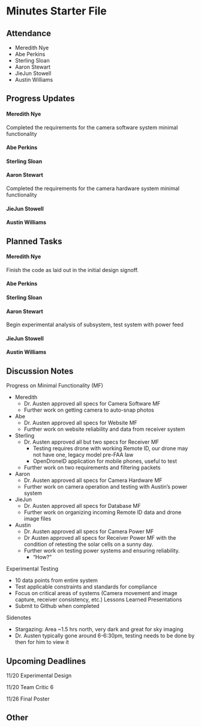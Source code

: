 # Minutes Starter File

## Attendance
   - Meredith Nye
   - Abe Perkins
   - Sterling Sloan
   - Aaron Stewart
   - JieJun Stowell
   - Austin Williams

## Progress Updates
#### Meredith Nye
Completed the requirements for the camera software system minimal functionality
#### Abe Perkins
#### Sterling Sloan
#### Aaron Stewart
Completed the requirements for the camera hardware system minimal functionality
#### JieJun Stowell
#### Austin Williams

## Planned Tasks
#### Meredith Nye
Finish the code as laid out in the initial design signoff.
#### Abe Perkins
#### Sterling Sloan
#### Aaron Stewart
Begin experimental analysis of subsystem, test system with power feed
#### JieJun Stowell
#### Austin Williams

## Discussion Notes
Progress on Minimal Functionality (MF)
- Meredith
   - Dr. Austen approved all specs for Camera Software MF
   - Further work on getting camera to auto-snap photos
- Abe
   - Dr. Austen approved all specs for Website MF
   - Further work on website reliability and data from receiver system
- Sterling
   - Dr. Austen approved all but two specs for Receiver MF
      - Testing requires drone with working Remote ID, our drone may not have one, legacy model pre-FAA law
      - OpenDroneID application for mobile phones, useful to test
   - Further work on two requirements and filtering packets
- Aaron
   - Dr. Austen approved all specs for Camera Hardware MF
   - Further work on camera operation and testing with Austin’s power system
- JieJun
   - Dr. Austen approved all specs for Database MF
   - Further work on organizing incoming Remote ID data and drone image files
- Austin
   - Dr. Austen approved all specs for Camera Power MF
   - Dr Austen approved all specs for Receiver Power MF with the condition of retesting the solar cells on a sunny day.
   - Further work on testing power systems and ensuring reliability.
        - “How?”

Experimental Testing
- 10 data points from entire system
- Test applicable constraints and standards for compliance
- Focus on critical areas of systems (Camera movement and image capture, receiver
consistency, etc.)
Lessons Learned Presentations
- Submit to Github when completed

Sidenotes
- Stargazing: Area ~1.5 hrs north, very dark and great for sky imaging
- Dr. Austen typically gone around 6-6:30pm, testing needs to be done by then for him to
view it 

## Upcoming Deadlines
11/20 Experimental Design 

11/20 Team Critic 6

11/26 Final Poster

## Other
